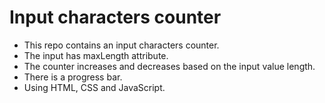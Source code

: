 # Input characters counter
- This repo contains an input characters counter.
- The input has maxLength attribute.
- The counter increases and decreases based on the input value length.
- There is a progress bar.
- Using HTML, CSS and JavaScript.
